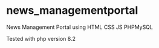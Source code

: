 # news_managementportal
News Management Portal using HTML CSS JS PHPMySQL

Tested with php version 8.2
